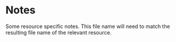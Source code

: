 # Notes

Some resource specific notes. This file name will need to match the resulting file name of the relevant resource.
